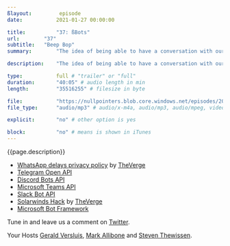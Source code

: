 ```yaml
---
ßlayout:         episode
date: 			2021-01-27 00:00:00

title: 			"37: ßBots"
url:        "37"
subtitle: 	"Beep Bop"
summary: 		"The idea of being able to have a conversation with our computing devices is nothing new. Going down memorylane to early IRC days all the way back to the present using AI to try and pass the Turing Test. In this episode we discuss our experiences, opinions and give our best Bot beep impression."

description: 	"The idea of being able to have a conversation with our computing devices is nothing new. Going down memorylane to early IRC days all the way back to the present using AI to try and pass the Turing Test. In this episode we discuss our experiences, opinions and give our best Bot beep impression."

type:			full # "trailer" or "full"
duration: 		"40:05" # audio length in min
length: 		"35516255" # filesize in byte

file: 			"https://nullpointers.blob.core.windows.net/episodes/20210127_Bots.mp3"
file_type: 		"audio/mp3" # audio/x-m4a, audio/mp3, audio/mpeg, video/quicktime, video/mp4, video/x-m4v, application/pdf, and document/x-epub

explicit: 		"no" # other option is yes

block: 			"no" # means is shown in iTunes
---
```


{{page.description}}

* [WhatsApp delays privacy policy](https://www.theverge.com/2021/1/15/22233257/whatsapp-privacy-policy-update-delayed-three-months) by [TheVerge](https://twitter.com/verge)
* [Telegram Open API](https://core.telegram.org/api)
* [Discord Bots API](https://discord.com/developers/docs/intro)
* [Microsoft Teams API](https://docs.microsoft.com/en-us/microsoftteams/platform/build-your-first-app/build-bot)
* [Slack Bot API](https://api.slack.com/bot-users)
* [Solarwinds Hack](https://www.theverge.com/2021/1/2/22210667/solarwinds-hack-worse-government-microsoft-cybersecurity) by [TheVerge](https://twitter.com/verge)
* [Microsoft Bot Framework](https://dev.botframework.com/)

Tune in and leave us a comment on [Twitter](https://twitter.com/nullpointersio).

Your Hosts [Gerald Versluis](https://twitter.com/jfversluis), [Mark Allibone](https://twitter.com/mallibone) and [Steven Thewissen](https://twitter.com/devnl).
